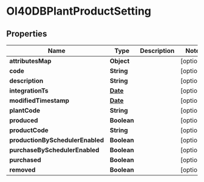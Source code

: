 
# OI40DBPlantProductSetting

## Properties
Name | Type | Description | Notes
------------ | ------------- | ------------- | -------------
**attributesMap** | **Object** |  |  [optional]
**code** | **String** |  |  [optional]
**description** | **String** |  |  [optional]
**integrationTs** | [**Date**](Date.md) |  |  [optional]
**modifiedTimestamp** | [**Date**](Date.md) |  |  [optional]
**plantCode** | **String** |  |  [optional]
**produced** | **Boolean** |  |  [optional]
**productCode** | **String** |  |  [optional]
**productionBySchedulerEnabled** | **Boolean** |  |  [optional]
**purchaseBySchedulerEnabled** | **Boolean** |  |  [optional]
**purchased** | **Boolean** |  |  [optional]
**removed** | **Boolean** |  |  [optional]



